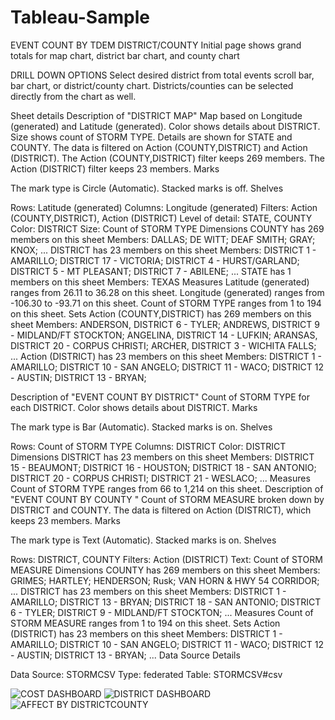 # Tableau-Sample


EVENT COUNT BY TDEM DISTRICT/COUNTY
Initial page shows grand totals for map chart, district bar chart, and county chart

DRILL DOWN OPTIONS
Select desired district from total events scroll bar, bar chart, or district/county chart.  Districts/counties can be selected directly from the chart as well.

Sheet details
Description of "DISTRICT MAP"
Map based on Longitude (generated) and Latitude (generated). Color shows details about DISTRICT. Size shows count of STORM TYPE. Details are shown for STATE and COUNTY. The data is filtered on Action (COUNTY,DISTRICT) and Action (DISTRICT). The Action (COUNTY,DISTRICT) filter keeps 269 members. The Action (DISTRICT) filter keeps 23 members.
Marks

The mark type is Circle (Automatic).
Stacked marks is off.
Shelves

Rows:	Latitude (generated)
Columns:	Longitude (generated)
Filters:	Action (COUNTY,DISTRICT), Action (DISTRICT)
Level of detail:	STATE, COUNTY
Color:	DISTRICT
Size:	Count of STORM TYPE
Dimensions
COUNTY has 269 members on this sheet
Members: DALLAS; DE WITT; DEAF SMITH; GRAY; KNOX; ...
DISTRICT has 23 members on this sheet
Members: DISTRICT 1 - AMARILLO; DISTRICT 17 - VICTORIA; DISTRICT 4 - HURST/GARLAND; DISTRICT 5 - MT PLEASANT; DISTRICT 7 - ABILENE; ...
STATE has 1 members on this sheet
Members: TEXAS
Measures
Latitude (generated) ranges from 26.11 to 36.28 on this sheet.
Longitude (generated) ranges from -106.30 to -93.71 on this sheet.
Count of STORM TYPE ranges from 1 to 194 on this sheet.
Sets
Action (COUNTY,DISTRICT) has 269 members on this sheet
Members: ANDERSON, DISTRICT 6 - TYLER; ANDREWS, DISTRICT 9 - MIDLAND/FT STOCKTON; ANGELINA, DISTRICT 14 - LUFKIN; ARANSAS, DISTRICT 20 - CORPUS CHRISTI; ARCHER, DISTRICT 3 - WICHITA FALLS; ...
Action (DISTRICT) has 23 members on this sheet
Members: DISTRICT 1 - AMARILLO; DISTRICT 10 - SAN ANGELO; DISTRICT 11 - WACO; DISTRICT 12 - AUSTIN; DISTRICT 13 - BRYAN; 

Description of "EVENT COUNT BY DISTRICT"
Count of STORM TYPE for each DISTRICT. Color shows details about DISTRICT.
Marks

The mark type is Bar (Automatic).
Stacked marks is on.
Shelves

Rows:	Count of STORM TYPE
Columns:	DISTRICT
Color:	DISTRICT
Dimensions
DISTRICT has 23 members on this sheet
Members: DISTRICT 15 - BEAUMONT; DISTRICT 16 - HOUSTON; DISTRICT 18 - SAN ANTONIO; DISTRICT 20 - CORPUS CHRISTI; DISTRICT 21 - WESLACO; ...
Measures
Count of STORM TYPE ranges from 66 to 1,214 on this sheet.
Description of "EVENT COUNT BY COUNTY "
Count of STORM MEASURE broken down by DISTRICT and COUNTY. The data is filtered on Action (DISTRICT), which keeps 23 members.
Marks

The mark type is Text (Automatic).
Stacked marks is on.
Shelves

Rows:	DISTRICT, COUNTY
Filters:	Action (DISTRICT)
Text:	Count of STORM MEASURE
Dimensions
COUNTY has 269 members on this sheet
Members: GRIMES; HARTLEY; HENDERSON; Rusk; VAN HORN & HWY 54 CORRIDOR; ...
DISTRICT has 23 members on this sheet
Members: DISTRICT 1 - AMARILLO; DISTRICT 13 - BRYAN; DISTRICT 18 - SAN ANTONIO; DISTRICT 6 - TYLER; DISTRICT 9 - MIDLAND/FT STOCKTON; ...
Measures
Count of STORM MEASURE ranges from 1 to 194 on this sheet.
Sets
Action (DISTRICT) has 23 members on this sheet
Members: DISTRICT 1 - AMARILLO; DISTRICT 10 - SAN ANGELO; DISTRICT 11 - WACO; DISTRICT 12 - AUSTIN; DISTRICT 13 - BRYAN; ...
Data Source Details

Data Source:	STORMCSV
Type:	federated
Table:	STORMCSV#csv


![COST DASHBOARD](https://user-images.githubusercontent.com/33337655/235363162-455924d4-21ac-4c7d-9f32-745f966b3165.png)
![DISTRICT DASHBOARD](https://user-images.githubusercontent.com/33337655/235363164-750bb872-89e7-45e4-8640-4761e897da9e.png)
![AFFECT BY DISTRICTCOUNTY](https://user-images.githubusercontent.com/33337655/235363165-823456a9-34a0-40dd-b918-21ba9154c80b.png)




